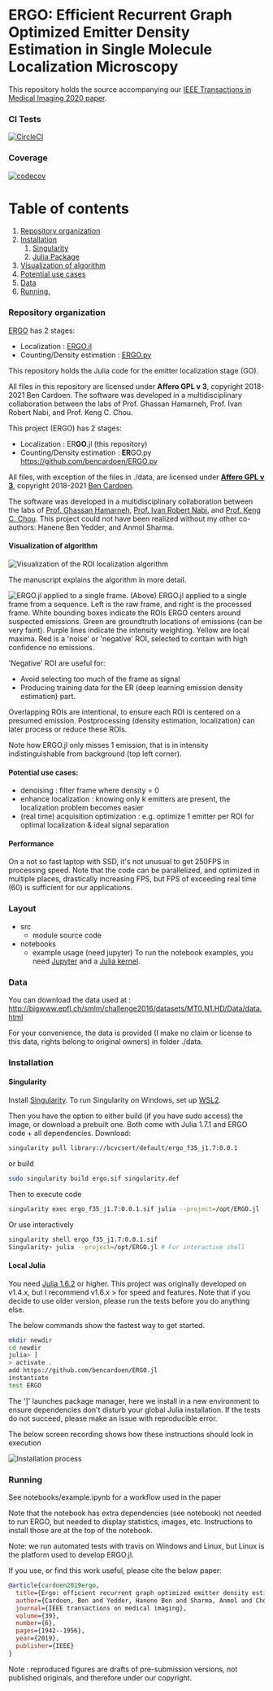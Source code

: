 # ERGO: Efficient Recurrent Graph Optimized Emitter Density Estimation in Single Molecule Localization Microscopy

This repository holds the source accompanying our [IEEE Transactions in Medical Imaging 2020 paper](http://www.cs.sfu.ca/~hamarneh/ecopy/tmi2020.pdf).

### CI Tests
[![CircleCI](https://circleci.com/gh/bencardoen/ERGO.jl/tree/main.svg?style=svg)](https://circleci.com/gh/bencardoen/ERGO.jl/tree/main)

### Coverage
[![codecov](https://codecov.io/gh/bencardoen/ERGO.jl/branch/main/graph/badge.svg?token=8UFYOHZTOU)](https://codecov.io/gh/bencardoen/ERGO.jl)


# Table of contents
1. [Repository organization](#introduction)
2. [Installation](#install)
   1. [Singularity](#singularity)
   2. [Julia Package](#julia)
3. [Visualization of algorithm](#visualization)
3. [Potential use cases](#usecases)
4. [Data](#data)
6. [Running.](#running)

<a name="introduction"></a>
### Repository organization

[ERGO](https://github.com/bencardoen/ERGO) has 2 stages:
  - Localization : [ERGO.jl](https://github.com/bencardoen/ERGO.py)
  - Counting/Density estimation : [ERGO.py](https://github.com/bencardoen/ERGO.py)

This repository holds the Julia code for the emitter localization stage (GO).

All files in this repository are licensed under **Affero GPL v 3**, copyright 2018-2021 Ben Cardoen.
The software was developed in a multidisciplinary collaboration between the labs of Prof. Ghassan Hamarneh, Prof. Ivan Robert Nabi, and Prof. Keng C. Chou.

This project (ERGO) has 2 stages:
- Localization : ER**GO**.jl (this repository)
- Counting/Density estimation : **ER**GO.py https://github.com/bencardoen/ERGO.py

All files, with exception of the files in ./data, are licensed under [**Affero GPL v 3**](https://www.gnu.org/licenses/agpl-3.0.txt), copyright 2018-2021 [Ben Cardoen](https://orcid.org/0000-0001-6871-1165).

The software was developed in a multidisciplinary collaboration between the labs of [Prof. Ghassan Hamarneh](https://www.medicalimageanalysis.com/ghassans-bio), [Prof. Ivan Robert Nabi](https://www.bme.ubc.ca/person/ivan-nabi/), and [Prof. Keng C. Chou](https://www.chem.ubc.ca/keng-chou). This project could not have been realized without my other co-authors: Hanene Ben Yedder, and Anmol Sharma.

<a name="visualization"></a>
#### Visualization of algorithm

![Visualization of the ROI localization algorithm](figure3.png)


The manuscript explains the algorithm in more detail.

![ERGO.jl applied to a single frame.](figure4.png)
(Above) ERGO.jl applied to a single frame from a sequence. Left is the raw frame, and right is the processed frame. White bounding boxes indicate the ROIs ERGO centers around suspected emissions. Green are groundtruth locations of emissions (can be very faint).  Purple lines indicate the intensity weighting. Yellow are local maxima. Red is a 'noise' or 'negative' ROI, selected to contain with high confidence no emissions.

'Negative' ROI are useful for:

- Avoid selecting too much of the frame as signal
- Producing training data for the ER (deep learning emission density estimation) part.

Overlapping ROIs are intentional, to ensure each ROI is centered on a presumed emission. Postprocessing (density estimation, localization) can later process or reduce these ROIs.

Note how ERGO.jl only misses 1 emission, that is in intensity indistinguishable from background (top left corner).

<a name="usecases"></a>
#### Potential use cases:
- denoising : filter frame where density = 0
- enhance localization : knowing only k emitters are present, the localization problem becomes easier
- (real time) acquisition optimization : e.g. optimize 1 emitter per ROI for optimal localization & ideal signal separation

#### Performance
On a not so fast laptop with SSD, it's not unusual to get 250FPS in processing speed. Note that the code can be parallelized, and optimized in multiple places, drastically increasing FPS, but FPS of exceeding real time (60) is sufficient for our applications.


### Layout
- src
  - module source code
- notebooks
  - example usage (need jupyter)
To run the notebook examples, you need [Jupyter](https://jupyter.org/) and a [Julia kernel](https://github.com/JuliaLang/IJulia.jl).

<a name="data"></a>
### Data
You can download the data used at : http://bigwww.epfl.ch/smlm/challenge2016/datasets/MT0.N1.HD/Data/data.html

For your convenience, the data is provided (I make no claim or license to this data, rights belong to original owners) in folder ./data.

<a name="installation"></a>
### Installation

<a name="singularity"></a>
#### Singularity
Install [Singularity](https://sylabs.io/docs/).
To run Singularity on Windows, set up [WSL2](https://www.blopig.com/blog/2021/09/using-singularity-on-windows-with-wsl2/).

Then you have the option to either build (if you have sudo access) the image, or download a prebuilt one.
Both come with Julia 1.7.1 and ERGO code + all dependencies.
Download:
```bash
singularity pull library://bcvcsert/default/ergo_f35_j1.7:0.0.1
```
or build
```bash
sudo singularity build ergo.sif singularity.def
```
Then to execute code
```bash
singularity exec ergo_f35_j1.7:0.0.1.sif julia --project=/opt/ERGO.jl -e 'your code here'
```
Or use interactively
```bash
singularity shell ergo_f35_j1.7:0.0.1.sif
Singularity> julia --project=/opt/ERGO.jl # For interactive shell
```
<a name="julia"></a>
#### Local Julia
You need [Julia 1.6.2](https://julialang.org/downloads/) or higher.
This project was originally developed on v1.4.x, but I recommend v1.6.x > for speed and features.
Note that if you decide to use older version, please run the tests before you do anything else.

The below commands show the fastest way to get started.
```bash
mkdir newdir
cd newdir
julia> ]
> activate .
add https://github.com/bencardoen/ERGO.jl
instantiate
test ERGO
```
The ']' launches package manager, here we install in a new environment to ensure dependencies don't disturb your global Julia installation.
If the tests do not succeed, please make an issue with reproducible error.

The below screen recording shows how these instructions should look in execution

![Installation process](install.gif)

<a name="running"></a>
### Running
See notebooks/example.ipynb for a workflow used in the paper

Note that the notebook has extra dependencies (see notebook) not needed to run ERGO, but needed to display statistics, images, etc. Instructions to install those are at the top of the notebook.

Note: we run automated tests with travis on Windows and Linux, but Linux is the platform used to develop ERGO.jl.

If you use, or find this work useful, please cite the below paper:

```bibtex
@article{cardoen2019ergo,
  title={Ergo: efficient recurrent graph optimized emitter density estimation in single molecule localization microscopy},
  author={Cardoen, Ben and Yedder, Hanene Ben and Sharma, Anmol and Chou, Keng C and Nabi, Ivan Robert and Hamarneh, Ghassan},
  journal={IEEE transactions on medical imaging},
  volume={39},
  number={6},
  pages={1942--1956},
  year={2019},
  publisher={IEEE}
}

```


Note : reproduced figures are drafts of pre-submission versions, not published originals, and therefore under our copyright.
